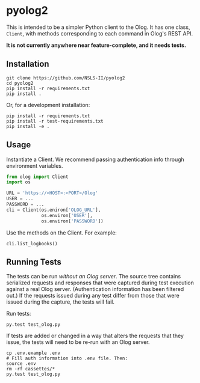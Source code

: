 # pyolog2

This is intended to be a simpler Python client to the Olog. It has one class,
``Client``, with methods corresponding to each command in Olog's REST API.

**It is not currently anywhere near feature-complete, and it needs tests.**

## Installation

```
git clone https://github.com/NSLS-II/pyolog2
cd pyolog2
pip install -r requirements.txt
pip install .
```

Or, for a development installation:

```
pip install -r requirements.txt
pip install -r test-requirements.txt
pip install -e .
```

## Usage

Instantiate a Client. We recommend passing authentication info through
environment variables.

```python
from olog import Client
import os

URL = 'https://<HOST>:<PORT>/Olog'
USER = ...
PASSWORD = ...
cli = Client(os.eniron['OLOG_URL'],
             os.environ['USER'],
             os.environ['PASSWORD'])
```

Use the methods on the Client. For example:

```
cli.list_logbooks()
```

## Running Tests

The tests can be run *without an Olog server*. The source tree contains
serialized requests and responses that were captured during test execution
against a real Olog server. (Authentication information has been filtered out.)
If the requests issued during any test differ from those that were issued during
the capture, the tests will fail.

Run tests:

```
py.test test_olog.py
```

If tests are added or changed in a way that alters the requests that they
issue, the tests will need to be re-run with an Olog server.

```
cp .env.example .env
# Fill auth information into .env file. Then:
source .env
rm -rf cassettes/*
py.test test_olog.py
```

